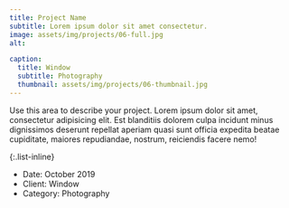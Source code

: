 ```yaml
---
title: Project Name
subtitle: Lorem ipsum dolor sit amet consectetur.
image: assets/img/projects/06-full.jpg
alt: 

caption:
  title: Window
  subtitle: Photography
  thumbnail: assets/img/projects/06-thumbnail.jpg
---
```

Use this area to describe your project. Lorem ipsum dolor sit amet, consectetur adipisicing elit. Est blanditiis dolorem culpa incidunt minus dignissimos deserunt repellat aperiam quasi sunt officia expedita beatae cupiditate, maiores repudiandae, nostrum, reiciendis facere nemo!

{:.list-inline}
- Date: October 2019
- Client: Window
- Category: Photography

